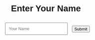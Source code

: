
<html lang="en">
<head>
  <meta charset="UTF-8">
  <meta name="viewport" content="width=device-width, initial-scale=1.0">
  <title>User Name Input</title>
  <style>
    body {
      font-family: Arial, sans-serif;
      text-align: center;
      margin: 20px;
      background-image: url('https://img.freepik.com/free-vector/little-red-heart-background_53876-98914.jpg');
      background-repeat: no-repeat;
      background-size: cover;
    }

    .button1 {
      display: inline-block;
      border-radius: 4px;
      background-color: #f4511e;
      border: none;
      color: #FFFFFF;
      text-align: center;
      font-size: 20px;
      padding: 20px;
      width: 150px;
      transition: all 0.5s;
      cursor: pointer;
      margin: 5px;
    }

    .button1 span {
      cursor: pointer;
      display: inline-block;
      position: relative;
      transition: 0.5s;
    }

    .button1 span:after {
      content: '\00bb';
      position: absolute;
      opacity: 0;
      top: 0;
      right: -20px;
      transition: 0.5s;
    }

    .button1:hover span {
      padding-right: 20px;
    }

    .button1:hover span:after {
      opacity: 1;
      right: 0;
    }

    #getToKnowBtn {
      border-radius: 4px;
      background-color: #f4511e;
      border: none;
      color: #FFFFFF;
      text-align: center;
      font-size: 20px;
      padding: 20px;
      transition: all 0.5s;
      cursor: pointer;
      margin: 5px;
    }

    #getToKnowBtn span {
      cursor: pointer;
      position: relative;
      transition: 0.5s;
    }

    #getToKnowBtn span:after {
      content: '\00bb';
      position: absolute;
      opacity: 0;
      top: 0;
      right: -20px;
      transition: 0.5s;
    }

    #getToKnowBtn:hover span {
      padding-right: 25px;
    }

    #getToKnowBtn:hover span:after {
      opacity: 1;
      right: 0;
    }

    input {
      padding: 10px;
      margin: 10px;
    }

    #getToKnowBtn {
      display: none;
    }

    @keyframes heartbeat {
      0% { transform: scale(1); }
      25% { transform: scale(1.1); }
      50% { transform: scale(1); }
      75% { transform: scale(1.1); }
      100% { transform: scale(1); }
    }

    #heartbeat {
      animation: heartbeat 2s infinite;
      display: inline-block;
      color: red;
      font-size: 15em;
    }

    #outputDiv {
      font-size: 20px;
      padding: 20px;
    }
  </style>
</head>
<body>
<center>
  <h1 id="nameHeading">Enter Your Name</h1>
  <form id="nameForm" onsubmit="return storeUserName()">
    <input type="text" id="userNameInput" placeholder="Your Name" required>
    <button class="button1" style="vertical-align:middle" type="submit"><span>Submit</span></button>
  </form>

  <div id="outputDiv"></div>
  <div id="heart"></div>

  <button id="getToKnowBtn" onclick="getToKnow()"><span>Get to Know</span></button>
</center>
  <script>
    function storeUserName() {
      var userName = document.getElementById("userNameInput").value;

      if (userName.trim() === "") {
        alert("Please enter your name.");
        return false;
      }

      document.getElementById("outputDiv").innerHTML = "Hello, " + userName + " Do you want to know who is my most special person?";
      document.getElementById("nameHeading").style.display = "none";
      document.getElementById("userNameInput").style.display = "none";
      document.querySelector('.button1').style.display = 'none';
      document.getElementById("getToKnowBtn").style.display = "block";

      return false;
    }

    function getToKnow() {
      var userName = document.getElementById("userNameInput").value;
      var specialPerson = "My most special person is you " + userName;
      var heartbeating = "<span id='heartbeat'>&#10084;</span>";
      document.getElementById("outputDiv").innerHTML = specialPerson;
      document.getElementById("heart").innerHTML = heartbeating;
      document.getElementById("getToKnowBtn").style.display = "none";
      return false;
    }
  </script>
</body>
</html>
